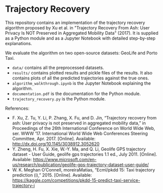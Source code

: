 # Trajectory Recovery

This repository contains an implementation of the trajectory recovery algorithm proposed by Xu et al. in
"Trajectory Recovery From Ash: User Privacy Is NOT Preserved in Aggregated Mobility Data" (2017).
It is supplied as a Python module and as a Jupyter Notebook with detailed step-by-step explanations.

We evaluate the algorithm on two open-source datasets: GeoLife and Porto Taxi.

- `data/` contains all the preprocessed datasets.
- `results/` contains plotted results and pickle files of the results. It also contains plots of all the predicted trajectories against the true ones.
- `algorithm_walkthrough.ipynb` is the Jupyter Notebook explaining the algorithm.
- `documentation.pdf` is the documentation for the Python module.
- `trajectory_recovery.py` is the Python module.

References:
- F. Xu, Z. Tu, Y. Li, P. Zhang, X. Fu, and D. Jin, “Trajectory recovery from ash: User privacy is not preserved in aggregated mobility data,” in Proceedings of the 26th International Conference on World Wide Web, ser. WWW ’17. International World Wide Web Conferences Steering Committee, Apr. 2017. [Online]. Available: http://dx.doi.org/10.1145/3038912.3052620
- Y. Zheng, H. Fu, X. Xie, W.-Y. Ma, and Q. Li, Geolife GPS trajectory dataset - User Guide, geolife gps trajectories 1.1 ed., July 2011. [Online]. Available: https://www.microsoft.com/en-us/research/publication/geolife-gps-trajectory-dataset-user-guide/
- W. K. Meghan O’Connell, moreiraMatias, “Ecml/pkdd 15: Taxi trajectory prediction (i),” 2015. [Online]. Available: https://kaggle.com/competitions/pkdd-15-predict-taxi-service-trajectory-i
